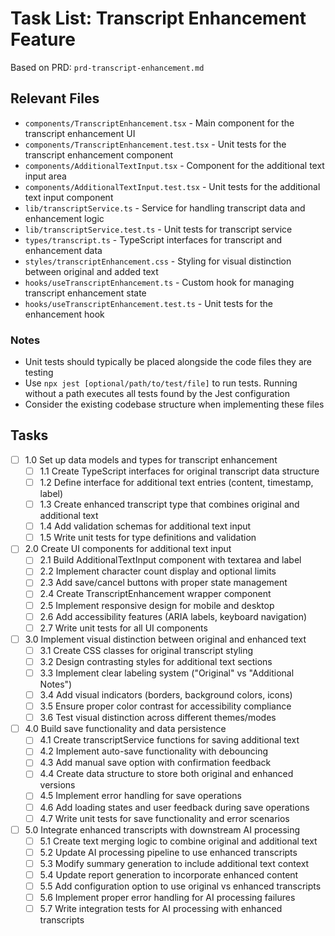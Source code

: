 # Task List: Transcript Enhancement Feature

Based on PRD: `prd-transcript-enhancement.md`

## Relevant Files

- `components/TranscriptEnhancement.tsx` - Main component for the transcript enhancement UI
- `components/TranscriptEnhancement.test.tsx` - Unit tests for the transcript enhancement component
- `components/AdditionalTextInput.tsx` - Component for the additional text input area
- `components/AdditionalTextInput.test.tsx` - Unit tests for the additional text input component
- `lib/transcriptService.ts` - Service for handling transcript data and enhancement logic
- `lib/transcriptService.test.ts` - Unit tests for transcript service
- `types/transcript.ts` - TypeScript interfaces for transcript and enhancement data
- `styles/transcriptEnhancement.css` - Styling for visual distinction between original and added text
- `hooks/useTranscriptEnhancement.ts` - Custom hook for managing transcript enhancement state
- `hooks/useTranscriptEnhancement.test.ts` - Unit tests for the enhancement hook

### Notes

- Unit tests should typically be placed alongside the code files they are testing
- Use `npx jest [optional/path/to/test/file]` to run tests. Running without a path executes all tests found by the Jest configuration
- Consider the existing codebase structure when implementing these files

## Tasks

- [ ] 1.0 Set up data models and types for transcript enhancement
  - [ ] 1.1 Create TypeScript interfaces for original transcript data structure
  - [ ] 1.2 Define interface for additional text entries (content, timestamp, label)
  - [ ] 1.3 Create enhanced transcript type that combines original and additional text
  - [ ] 1.4 Add validation schemas for additional text input
  - [ ] 1.5 Write unit tests for type definitions and validation

- [ ] 2.0 Create UI components for additional text input
  - [ ] 2.1 Build AdditionalTextInput component with textarea and label
  - [ ] 2.2 Implement character count display and optional limits
  - [ ] 2.3 Add save/cancel buttons with proper state management
  - [ ] 2.4 Create TranscriptEnhancement wrapper component
  - [ ] 2.5 Implement responsive design for mobile and desktop
  - [ ] 2.6 Add accessibility features (ARIA labels, keyboard navigation)
  - [ ] 2.7 Write unit tests for all UI components

- [ ] 3.0 Implement visual distinction between original and enhanced text
  - [ ] 3.1 Create CSS classes for original transcript styling
  - [ ] 3.2 Design contrasting styles for additional text sections
  - [ ] 3.3 Implement clear labeling system ("Original" vs "Additional Notes")
  - [ ] 3.4 Add visual indicators (borders, background colors, icons)
  - [ ] 3.5 Ensure proper color contrast for accessibility compliance
  - [ ] 3.6 Test visual distinction across different themes/modes

- [ ] 4.0 Build save functionality and data persistence
  - [ ] 4.1 Create transcriptService functions for saving additional text
  - [ ] 4.2 Implement auto-save functionality with debouncing
  - [ ] 4.3 Add manual save option with confirmation feedback
  - [ ] 4.4 Create data structure to store both original and enhanced versions
  - [ ] 4.5 Implement error handling for save operations
  - [ ] 4.6 Add loading states and user feedback during save operations
  - [ ] 4.7 Write unit tests for save functionality and error scenarios

- [ ] 5.0 Integrate enhanced transcripts with downstream AI processing
  - [ ] 5.1 Create text merging logic to combine original and additional text
  - [ ] 5.2 Update AI processing pipeline to use enhanced transcripts
  - [ ] 5.3 Modify summary generation to include additional text context
  - [ ] 5.4 Update report generation to incorporate enhanced content
  - [ ] 5.5 Add configuration option to use original vs enhanced transcripts
  - [ ] 5.6 Implement proper error handling for AI processing failures
  - [ ] 5.7 Write integration tests for AI processing with enhanced transcripts 
